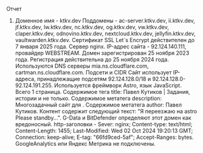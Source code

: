 Отчет

1. Доменное имя - ktkv.dev
   Поддомены - ac-server.ktkv.dev, ii.ktkv.dev, jf.ktkv.dev, lw.ktkv.dev, nc.ktkv.dev, og.ktkv.dev, vw.ktkv.dev, claper.ktkv.dev, odnovino.ktkv.dev, nextcloud.ktkv.dev, jellyfin.ktkv.dev, vaultwarden.ktkv.dev. Сертификат SSL Let`s Encrypt действителен до 7 января 2025 года. Сервер nginx. IP-адрес сайта - 92.124.140.111, провайдер WEBSTREAM. Домен зарегистрирован 25 ноября 2023 года. Регистрация действительна до 25 ноября 2024 года. Используются DNS серверы mia.ns.cloudflare.com, cartman.ns.cloudflare.com. Подсети и CIDR Сайт использует IP-адреса, принадлежащие подсетям 92.124.128.0/18 и 92.124.128.0-92.124.191.255. Используется фреймворк Astro, язык JavaScript. Всего 1 страница. Содержимое тега title: Павел Кутиков | Задания, истории и не только. Содержимое метатега description: Многозадачный сайт для . Содержимое метатега author: Павел Кутиков. Контент содержит следующий текст: "Я переезжаю на astro Please standby...". G-Data и BitDefender определяют этот домен как вредоносный. http-заголовки - Sever: nginx; Content-type: text/html; Content-Length: 1455; Last-Modified: Wed 02 Oct 2024 19:20:13 GMT; Connection: keep-alive; E-tag: "66fd9ced-5af"; Accept-Ranges: bytes. GoogleAnalytics или Яндекс Метрика не подключены.





